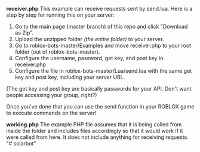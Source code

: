 <b>receiver.php</b>
This example can receive requests sent by send.lua. Here is a step by step for running this on your server:

1. Go to the main page (master branch) of this repo and click "Download as Zip".
2. Upload the unzipped folder <i>(the entire folder)</i> to your server.
3. Go to roblox-bots-master/Examples and move receiver.php to your root folder (out of roblox-bots-master).
4. Configure the username, password, get key, and post key in receiver.php
5. Configure the file in roblox-bots-master/Lua/send.lua with the same get key and post key, including your server URL.
 
(The get key and post key are basically passwords for your API. Don't want people accessing your group, right?)

Once you've done that you can use the send function in your ROBLOX game to execute commands on the server!

<b>working.php</b>
The example PHP file assumes that it is being called from inside the folder and includes files accordingly so that it would work if it were called from here. It does not include anything for receiving requests.
"# solarbot" 
